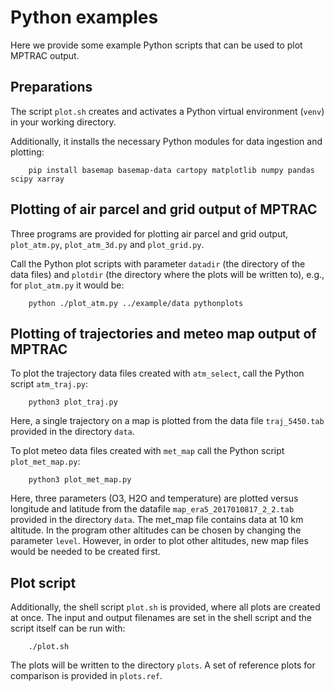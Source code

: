 # Python examples 

Here we provide some example Python scripts that can be used to plot MPTRAC output.

## Preparations

The script `plot.sh` creates and activates a Python virtual environment (`venv`) in your working directory.

Additionally, it installs the necessary Python modules for data ingestion and plotting:

```
    pip install basemap basemap-data cartopy matplotlib numpy pandas scipy xarray
```

## Plotting of air parcel and grid output of MPTRAC

Three programs are provided for plotting air parcel and grid output, `plot_atm.py`, `plot_atm_3d.py` and `plot_grid.py`.

Call the Python plot scripts with parameter `datadir` (the directory of the data files) and `plotdir` (the directory where the plots will be written to), e.g., for `plot_atm.py` it would be:

```
    python ./plot_atm.py ../example/data pythonplots
```

## Plotting of trajectories and meteo map output of MPTRAC

To plot the trajectory data files created with `atm_select`, call the Python script `atm_traj.py`:

```
    python3 plot_traj.py
```

Here, a single trajectory on a map is plotted from the data file `traj_5450.tab` provided in the directory `data`. 

To plot meteo data files created with `met_map` call the Python script `plot_met_map.py`:

```
    python3 plot_met_map.py
```

Here, three parameters (O3, H2O and temperature) are plotted versus longitude and latitude from the datafile `map_era5_2017010817_2_2.tab` provided in the directory `data`. The met_map file contains data at 10 km altitude. In the program other altitudes can be chosen by changing the parameter `level`. However, in order to plot other altitudes, new map files would be needed to be created first.       

## Plot script

Additionally, the shell script `plot.sh` is provided, where all plots are created at once. The input and output filenames are set in the shell script and the script itself can be run with:

```
    ./plot.sh
```

The plots will be written to the directory `plots`. A set of reference plots for comparison is provided in `plots.ref`.
